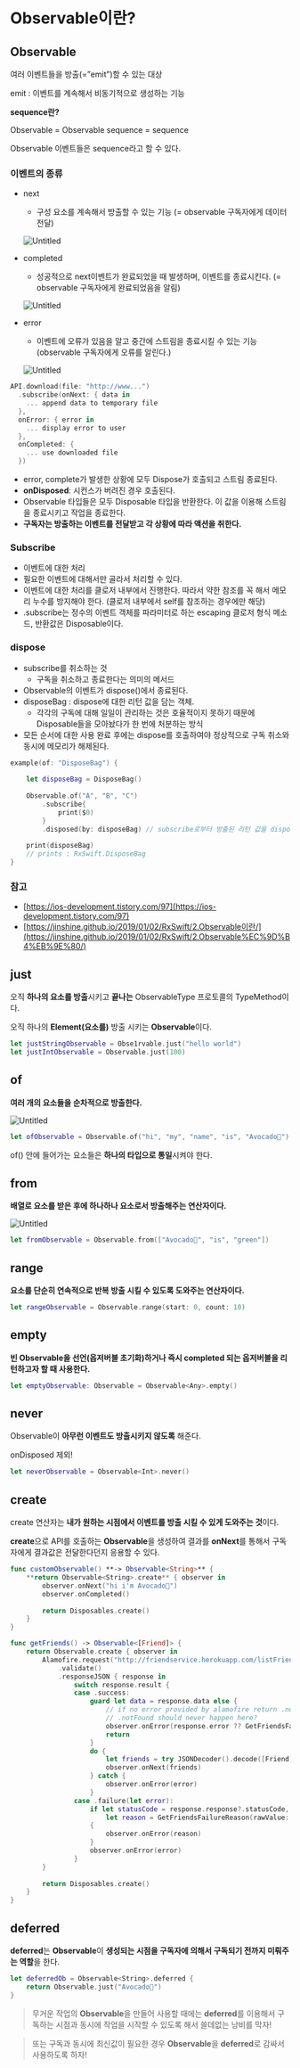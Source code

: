 # Observable이란?

## Observable

여러 이벤트들을 방출(=”emit”)할 수 있는 대상

emit : 이벤트를 계속해서 비동기적으로 생성하는 기능

**sequence란?**

Observable = Observable sequence = sequence

Observable 이벤트들은 sequence라고 할 수 있다.

### **이벤트의 종류**

- next
    - 구성 요소를 계속해서 방출할 수 있는 기능 (= observable 구독자에게 데이터 전달)
    
    ![Untitled](Observable%E1%84%8B%E1%85%B5%E1%84%85%E1%85%A1%E1%86%AB%2029755755cc8d4c23bac27bfa6afe7a06/Untitled.png)
    
- completed
    - 성공적으로 next이벤트가 완료되었을 때 발생하며, 이벤트를 종료시킨다. (= observable 구독자에게 완료되었음을 알림)
    
    ![Untitled](Observable%E1%84%8B%E1%85%B5%E1%84%85%E1%85%A1%E1%86%AB%2029755755cc8d4c23bac27bfa6afe7a06/Untitled%201.png)
    
- error
    - 이벤트에 오류가 있음을 알고 중간에 스트림을 종료시킬 수 있는 기능 (observable 구독자에게 오류를 알린다.)
    
    ![Untitled](Observable%E1%84%8B%E1%85%B5%E1%84%85%E1%85%A1%E1%86%AB%2029755755cc8d4c23bac27bfa6afe7a06/Untitled%202.png)
    

```swift
API.download(file: "http://www...")
  .subscribe(onNext: { data in
    ... append data to temporary file
  },
  onError: { error in
    ... display error to user
  },
  onCompleted: {
    ... use downloaded file
  })
```

- error, complete가 발생한 상황에 모두 Dispose가 호출되고 스트림 종료된다.
- **onDisposed**: 시컨스가 버려진 경우 호출된다.
- Observable 타입들은 모두 Disposable 타입을 반환한다. 이 값을 이용해 스트림을 종료시키고 작업을 종료한다.
- **구독자는 방출하는 이벤트를 전달받고 각 상황에 따라 액션을 취한다.**

### Subscribe

- 이벤트에 대한 처리
- 필요한 이벤트에 대해서만 골라서 처리할 수 있다.
- 이벤트에 대한 처리를 클로저 내부에서 진행한다. 따라서 약한 참조를 꼭 해서 메모리 누수를 방지해야 한다. (클로저 내부에서 self를 참조하는 경우에만 해당)
- .subscribe는 정수의 이벤트 객체를 파라미터로 하는 escaping 클로저 형식 메소드, 반환값은 Disposable이다.

### dispose

- subscribe를 취소하는 것
    - 구독을 취소하고 종료한다는 의미의 메서드
- Observable의 이벤트가 dispose()에서 종료된다.
- disposeBag : dispose에 대한 리턴 값을 담는 객체.
    - 각각의 구독에 대해 일일이 관리하는 것은 호율적이지 못하기 때문에 Disposable들을 모아놨다가 한 번에 처분하는 방식
- 모든 순서에 대한 사용 완료 후에는 dispose를 호출하여야 정상적으로 구독 취소와 동시에 메모리가 해제된다.

```swift
example(of: "DisposeBag") {
    
    let disposeBag = DisposeBag()
    
    Observable.of("A", "B", "C")
        .subscribe{
            print($0)
        }
        .disposed(by: disposeBag) // subscribe로부터 방출된 리턴 값을 disposeBag에 추가
    
    print(disposeBag)
    // prints : RxSwift.DisposeBag
}
```

### 참고

- [https://ios-development.tistory.com/97](https://ios-development.tistory.com/97)
- [https://jinshine.github.io/2019/01/02/RxSwift/2.Observable이란/](https://jinshine.github.io/2019/01/02/RxSwift/2.Observable%EC%9D%B4%EB%9E%80/)

## just

오직 **하나의 요소를 방출**시키고 **끝나는** ObservableType 프로토콜의 TypeMethod이다.

오직 하나의 **Element(요소를)** 방출 시키는 **Observable**이다.

```swift
let justStringObservable = Obse1rvable.just("hello world")
let justIntObservable = Observable.just(100)
```

## of

**여러 개의 요소들을 순차적으로 방출한다.**

![Untitled](Observable%E1%84%8B%E1%85%B5%E1%84%85%E1%85%A1%E1%86%AB%2029755755cc8d4c23bac27bfa6afe7a06/Untitled%203.png)

```swift
let ofObservable = Observable.of("hi", "my", "name", "is", "Avocado🥑")
```

of() 안에 들어가는 요소들은 **하나의 타입으로 통일**시켜야 한다.

## from

**배열로 요소를 받은 후에 하나하나 요소로서 방출해주는 연산자이다.**

![Untitled](Observable%E1%84%8B%E1%85%B5%E1%84%85%E1%85%A1%E1%86%AB%2029755755cc8d4c23bac27bfa6afe7a06/Untitled%204.png)

```swift
let fromObservable = Observable.from(["Avocado🥑", "is", "green"])
```

## range

**요소를 단순히 연속적으로 반복 방출 시킬 수 있도록 도와주는 연산자이다.**

```swift
let rangeObservable = Observable.range(start: 0, count: 10)
```

## empty

**빈 Observable을 선언(옵저버블 초기화)하거나 즉시 completed 되는 옵저버블을 리턴하고자 할 때 사용한다.**

```swift
let emptyObservable: Observable = Observable<Any>.empty()
```

## never

Observable이 **아무런 이벤트도 방출시키지 않도록** 해준다.

onDisposed 제외!

```swift
let neverObservable = Observable<Int>.never()
```

## create

create 연산자는 **내가 원하는 시점에서 이벤트를 방출 시킬 수 있게 도와주는 것**이다.

**create**으로 API를 호출하는 **Observable**을 생성하여 결과를 **onNext**를 통해서 구독자에게 결과값은 전달한다던지 응용할 수 있다.

```swift
func customObservable() **-> Observable<String>** {
    **return Observable<String>.create** { observer in
        observer.onNext("hi i'm Avocado🥑")
        observer.onCompleted()
        
        return Disposables.create()
    }
}
```

```swift
func getFriends() -> Observable<[Friend]> {
    return Observable.create { observer in
        Alamofire.request("http://friendservice.herokuapp.com/listFriends")
            .validate()
            .responseJSON { response in
                switch response.result {
                case .success:
                    guard let data = response.data else {
                        // if no error provided by alamofire return .notFound error instead.
                        // .notFound should never happen here?
                        observer.onError(response.error ?? GetFriendsFailureReason.notFound)
                        return
                    }
                    do {
                        let friends = try JSONDecoder().decode([Friend].self, from: data)
                        observer.onNext(friends)
                    } catch {
                        observer.onError(error)
                    }
                case .failure(let error):
                    if let statusCode = response.response?.statusCode,
                        let reason = GetFriendsFailureReason(rawValue: statusCode)
                    {
                        observer.onError(reason)
                    }
                    observer.onError(error)
                }
        }
 
        return Disposables.create()
    }
}
```

## deferred

**deferred**는 **Observable**이 **생성되는 시점을 구독자에 의해서 구독되기 전까지 미뤄주는 역할**을 한다.

```swift
let deferredOb = Observable<String>.deferred {
    return Observable.just("Avocado🥑")
}
```

> 무거운 작업의 **Observable**을 만들어 사용할 때에는 **deferred**를 이용해서 구독하는 시점과 동시에 작업을 시작할 수 있도록 해서 쓸데없는 낭비를 막자!
> 

> 또는 구독과 동시에 최신값이 필요한 경우 **Observable**을 **deferred**로 감싸서 사용하도록 하자!
>